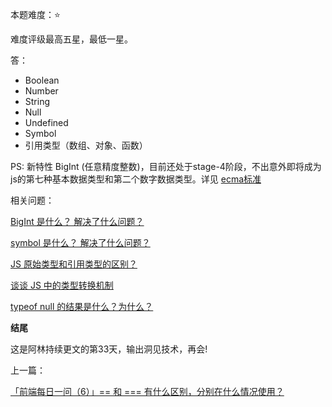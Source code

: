 本题难度：⭐ 

难度评级最高五星，最低一星。

答：
- Boolean
- Number
- String
- Null
- Undefined
- Symbol
- 引用类型（数组、对象、函数）

PS: 新特性 BigInt (任意精度整数)，目前还处于stage-4阶段，不出意外即将成为js的第七种基本数据类型和第二个数字数据类型。详见 [ecma标准](https://tc39.es/proposal-bigint/#sec-intro)

相关问题：

[BigInt 是什么？ 解决了什么问题？](https://github.com/wlllyfor/question-everyday/blob/main/JS/1.BigInt%20%E6%98%AF%E4%BB%80%E4%B9%88%EF%BC%9F%20%E8%A7%A3%E5%86%B3%E4%BA%86%E4%BB%80%E4%B9%88%E9%97%AE%E9%A2%98%EF%BC%9F.md)

[symbol 是什么？ 解决了什么问题？](https://github.com/wlllyfor/question-everyday/blob/main/JS/2.symbol%20%E6%98%AF%E4%BB%80%E4%B9%88%EF%BC%9F%20%E8%A7%A3%E5%86%B3%E4%BA%86%E4%BB%80%E4%B9%88%E9%97%AE%E9%A2%98%EF%BC%9F.md)

[JS 原始类型和引用类型的区别？](https://github.com/wlllyfor/question-everyday/blob/main/JS/3.JS%20%E5%8E%9F%E5%A7%8B%E7%B1%BB%E5%9E%8B%E5%92%8C%E5%BC%95%E7%94%A8%E7%B1%BB%E5%9E%8B%E7%9A%84%E5%8C%BA%E5%88%AB%EF%BC%9F.md)

[谈谈 JS 中的类型转换机制](https://github.com/wlllyfor/question-everyday/blob/main/JS/4.%E8%B0%88%E8%B0%88%20JS%20%E4%B8%AD%E7%9A%84%E7%B1%BB%E5%9E%8B%E8%BD%AC%E6%8D%A2%E6%9C%BA%E5%88%B6.md)

[typeof null 的结果是什么？为什么？](https://github.com/wlllyfor/question-everyday/blob/main/JS/5.typeof%20null%20%E7%9A%84%E7%BB%93%E6%9E%9C%E6%98%AF%E4%BB%80%E4%B9%88%EF%BC%9F%E4%B8%BA%E4%BB%80%E4%B9%88%EF%BC%9F.md)


**结尾**

这是阿林持续更文的第33天，输出洞见技术，再会!

上一篇：

[「前端每日一问（6）」== 和 === 有什么区别，分别在什么情况使用？](https://github.com/wlllyfor/question-everyday/blob/main/JS/6.%3D%3D%20%E5%92%8C%20%3D%3D%3D%E6%9C%89%E4%BB%80%E4%B9%88%E5%8C%BA%E5%88%AB%EF%BC%8C%E5%88%86%E5%88%AB%E5%9C%A8%E4%BB%80%E4%B9%88%E6%83%85%E5%86%B5%E4%BD%BF%E7%94%A8%EF%BC%9F.md)
